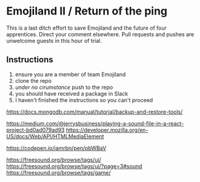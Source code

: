 # Emojiland II / Return of the ping

This is a last ditch effort to save Emojiland and the
future of four apprentices. Direct your comment elsewhere.
Pull requests and pushes are unwelcome guests in this hour
of trial.

## Instructions

1. ensure you are a member of team Emojiland
2. clone the repo
3. _under no cirumstance_ push to the repo
4. you should have received a package in Slack
5. I haven't finished the instructions so you can't proceed

https://docs.mongodb.com/manual/tutorial/backup-and-restore-tools/

https://medium.com/@jerrysbusiness/playing-a-sound-file-in-a-react-project-bd0ad079ad93
https://developer.mozilla.org/en-US/docs/Web/API/HTMLMediaElement

https://codepen.io/iamrbn/pen/pbWBaV

https://freesound.org/browse/tags/ui/
https://freesound.org/browse/tags/ui/?page=3#sound
https://freesound.org/browse/tags/game/
